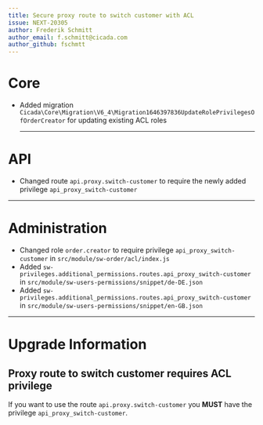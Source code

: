 ```yaml
---
title: Secure proxy route to switch customer with ACL
issue: NEXT-20305
author: Frederik Schmitt
author_email: f.schmitt@cicada.com
author_github: fschmtt
---
```

# Core
* Added migration `Cicada\Core\Migration\V6_4\Migration1646397836UpdateRolePrivilegesOfOrderCreator` for updating existing ACL roles
  ___
# API
* Changed route `api.proxy.switch-customer` to require the newly added privilege `api_proxy_switch-customer`
___
# Administration
* Changed role `order.creator` to require privilege `api_proxy_switch-customer` in `src/module/sw-order/acl/index.js`
* Added `sw-privileges.additional_permissions.routes.api_proxy_switch-customer` in `src/module/sw-users-permissions/snippet/de-DE.json`
* Added `sw-privileges.additional_permissions.routes.api_proxy_switch-customer` in `src/module/sw-users-permissions/snippet/en-GB.json`
___
# Upgrade Information
## Proxy route to switch customer requires ACL privilege
If you want to use the route `api.proxy.switch-customer` you **MUST** have the privilege `api_proxy_switch-customer`.
